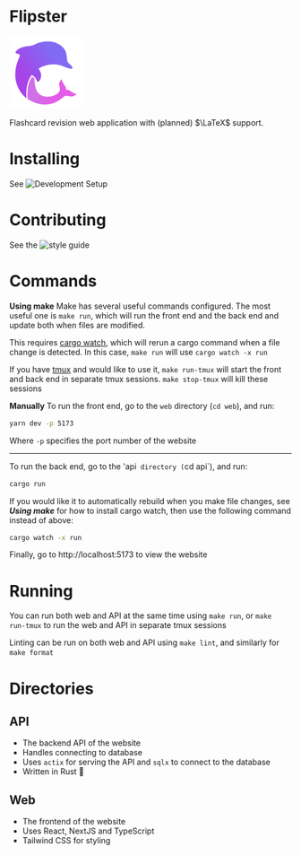 # Flipster

![Flipster logo](./logo.svg)

Flashcard revision web application with (planned) $\LaTeX$ support.

# Installing

See ![Development Setup](https://github.com/jacob-horton/flipster/wiki/Development-Setup)

# Contributing

See the ![style guide](https://github.com/jacob-horton/flipster/wiki/Style-Guide)

# Commands

**Using make**
Make has several useful commands configured. The most useful one is `make run`, which will run the front end and the back end and update both when files are modified.

This requires [cargo watch](https://github.com/watchexec/cargo-watch), which will rerun a cargo command when a file change is detected. In this case, `make run` will use `cargo watch -x run`

If you have [tmux](https://github.com/tmux/tmux) and would like to use it, `make run-tmux` will start the front and back end in separate tmux sessions. `make stop-tmux` will kill these sessions

**Manually**
To run the front end, go to the `web` directory (`cd web`), and run:

```bash
yarn dev -p 5173
```

Where `-p` specifies the port number of the website

---

To run the back end, go to the 'api` directory (`cd api`), and run:

```bash
cargo run
```

If you would like it to automatically rebuild when you make file changes, see **_Using make_** for how to install cargo watch, then use the following command instead of above:

```bash
cargo watch -x run
```

Finally, go to http://localhost:5173 to view the website

# Running

You can run both web and API at the same time using `make run`, or `make run-tmux` to run the web and API in separate tmux sessions

Linting can be run on both web and API using `make lint`, and similarly for `make format`

# Directories

## API

- The backend API of the website
- Handles connecting to database
- Uses `actix` for serving the API and `sqlx` to connect to the database
- Written in Rust 🦀

## Web

- The frontend of the website
- Uses React, NextJS and TypeScript
- Tailwind CSS for styling
